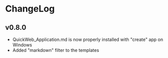 # ChangeLog
## v0.8.0
- QuickWeb_Application.md is now properly installed with "create" app on Windows
- Added "markdown" filter to the templates